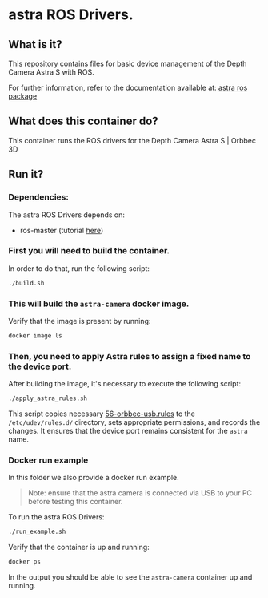 # astra ROS Drivers. 

## What is it?

This repository contains files for basic device management of the Depth Camera Astra S with ROS.

For further information, refer to the documentation available at: [astra ros package](https://github.com/orbbec/ros_astra_camera)


## What does this container do?

This container runs the ROS drivers for the Depth Camera Astra S | Orbbec 3D

## Run it?

### Dependencies:

The astra ROS Drivers depends on:
  - ros-master (tutorial [here](../ros-master/))

### First you will need to build the container. 

In order to do that, run the following script:
```bash
./build.sh
```

### This will build the `astra-camera` docker image. 

Verify that the image is present by running:
```bash
docker image ls
```

### Then, you need to apply Astra rules to assign a fixed name to the device port.

After building the image, it's necessary to execute the following script:
```bash
./apply_astra_rules.sh
```

This script copies necessary [56-orbbec-usb.rules](rules/56-orbbec-usb.rules) to the `/etc/udev/rules.d/` directory, sets appropriate permissions, and records the changes. It ensures that the device port remains consistent for the `astra` name.

### Docker run example
In this folder we also provide a docker run example. 

> Note: ensure that the astra camera is connected via USB to your PC before testing this container.

To run the astra ROS Drivers:
```bash
./run_example.sh
```

Verify that the container is up and running:
```bash
docker ps
```

In the output you should be able to see the `astra-camera` container up and running.

